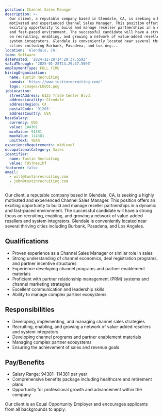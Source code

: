 ```yaml
---
position: Channel Sales Manager
description: >-
  Our client, a reputable company based in Glendale, CA, is seeking a highly
  motivated and experienced Channel Sales Manager. This position offers an
  exciting opportunity to build and manage reseller partnerships in a dynamic
  and fast-paced environment. The successful candidate will have a strong focus
  on recruiting, enabling, and growing a network of value-added resellers and
  system integrators. Glendale is conveniently located near several thriving
  cities including Burbank, Pasadena, and Los Ang...
location: 'Glendale, CA'
team: Software
datePosted: '2024-12-28T14:29:37.559Z'
validThrough: '2025-01-28T14:29:37.559Z'
employmentType: FULL_TIME
hiringOrganization:
  name: Tustin Recruiting
  sameAs: 'https://www.tustinrecruiting.com/'
  logo: /images/LOGO1.png
jobLocation:
  streetAddress: 6125 Trade Center Blvd.
  addressLocality: Glendale
  addressRegion: CA
  postalCode: '91203'
  addressCountry: USA
baseSalary:
  currency: USD
  value: 104381
  minValue: 94381
  maxValue: 114381
  unitText: YEAR
experienceRequirements: midLevel
occupationalCategory: Sales
identifier:
  name: Tustin Recruiting
  value: TUSTnes1kf
featured: false
email:
  - will@tustinrecruiting.com
  - john@tustinrecruiting.com
---
```




Our client, a reputable company based in Glendale, CA, is seeking a highly motivated and experienced Channel Sales Manager. This position offers an exciting opportunity to build and manage reseller partnerships in a dynamic and fast-paced environment. The successful candidate will have a strong focus on recruiting, enabling, and growing a network of value-added resellers and system integrators. Glendale is conveniently located near several thriving cities including Burbank, Pasadena, and Los Angeles. 

## Qualifications

- Proven experience as a Channel Sales Manager or similar role in sales
- Strong understanding of channel economics, deal registration programs, and partner incentive structures
- Experience developing channel programs and partner enablement materials
- Proficient with partner relationship management (PRM) systems and channel marketing strategies
- Excellent communication and leadership skills
- Ability to manage complex partner ecosystems

## Responsibilities

- Developing, implementing, and managing channel sales strategies
- Recruiting, enabling, and growing a network of value-added resellers and system integrators
- Developing channel programs and partner enablement materials
- Managing complex partner ecosystems
- Ensuring the achievement of sales and revenue goals

## Pay/Benefits

- Salary Range: $94381-$114381 per year
- Comprehensive benefits package including healthcare and retirement plans
- Opportunity for professional growth and advancement within the company

Our client is an Equal Opportunity Employer and encourages applicants from all backgrounds to apply.
